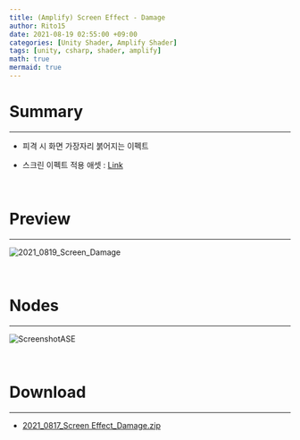 ```yaml
---
title: (Amplify) Screen Effect - Damage
author: Rito15
date: 2021-08-19 02:55:00 +09:00
categories: [Unity Shader, Amplify Shader]
tags: [unity, csharp, shader, amplify]
math: true
mermaid: true
---
```


# Summary
---
- 피격 시 화면 가장자리 붉어지는 이펙트

- 스크린 이펙트 적용 애셋 : [Link](https://rito15.github.io/posts/unity-screen-effect-controller/)

<br>



# Preview
---

![2021_0819_Screen_Damage](https://user-images.githubusercontent.com/42164422/129949478-8d5c63b9-7ddb-4e30-a795-3c310e51261b.gif)

<br>


# Nodes
---

![ScreenshotASE](https://user-images.githubusercontent.com/42164422/129948770-42092aac-b115-4989-82c2-14bcfaceffbf.png)

<br>


# Download
---
- [2021_0817_Screen Effect_Damage.zip](https://github.com/rito15/Images/files/7009257/2021_0817_Screen.Effect_Damage.zip)

